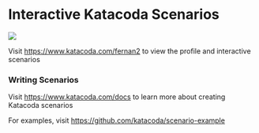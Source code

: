 # Interactive Katacoda Scenarios

[![](http://shields.katacoda.com/katacoda/fernan2/count.svg)](https://www.katacoda.com/fernan2 "Get your profile on Katacoda.com")

Visit https://www.katacoda.com/fernan2 to view the profile and interactive scenarios

### Writing Scenarios
Visit https://www.katacoda.com/docs to learn more about creating Katacoda scenarios

For examples, visit https://github.com/katacoda/scenario-example

